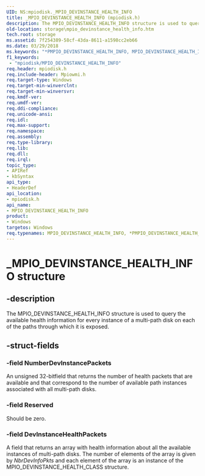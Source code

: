 ```yaml
---
UID: NS:mpiodisk._MPIO_DEVINSTANCE_HEALTH_INFO
title: _MPIO_DEVINSTANCE_HEALTH_INFO (mpiodisk.h)
description: The MPIO_DEVINSTANCE_HEALTH_INFO structure is used to query the available health information for every instance of a multi-path disk on each of the paths through which it is exposed.
old-location: storage\mpio_devinstance_health_info.htm
tech.root: storage
ms.assetid: 7f254389-58cf-43da-8611-a1598cc2eb66
ms.date: 03/29/2018
ms.keywords: "*PMPIO_DEVINSTANCE_HEALTH_INFO, MPIO_DEVINSTANCE_HEALTH_INFO, MPIO_DEVINSTANCE_HEALTH_INFO structure [Storage Devices], PMPIO_DEVINSTANCE_HEALTH_INFO, PMPIO_DEVINSTANCE_HEALTH_INFO structure pointer [Storage Devices], _MPIO_DEVINSTANCE_HEALTH_INFO, mpiodisk/MPIO_DEVINSTANCE_HEALTH_INFO, mpiodisk/PMPIO_DEVINSTANCE_HEALTH_INFO, storage.mpio_devinstance_health_info, structs-scsibus_4e13f03b-88d3-4ab7-a2a8-5b4064b4edd2.xml"
f1_keywords:
 - "mpiodisk/MPIO_DEVINSTANCE_HEALTH_INFO"
req.header: mpiodisk.h
req.include-header: Mpiowmi.h
req.target-type: Windows
req.target-min-winverclnt: 
req.target-min-winversvr: 
req.kmdf-ver: 
req.umdf-ver: 
req.ddi-compliance: 
req.unicode-ansi: 
req.idl: 
req.max-support: 
req.namespace: 
req.assembly: 
req.type-library: 
req.lib: 
req.dll: 
req.irql: 
topic_type:
- APIRef
- kbSyntax
api_type:
- HeaderDef
api_location:
- mpiodisk.h
api_name:
- MPIO_DEVINSTANCE_HEALTH_INFO
product:
- Windows
targetos: Windows
req.typenames: MPIO_DEVINSTANCE_HEALTH_INFO, *PMPIO_DEVINSTANCE_HEALTH_INFO
---
```


# _MPIO_DEVINSTANCE_HEALTH_INFO structure


## -description


The MPIO_DEVINSTANCE_HEALTH_INFO structure is used to query the available health information for every instance of a multi-path disk on each of the paths through which it is exposed.


## -struct-fields




### -field NumberDevInstancePackets

An unsigned 32-bitfield that returns the number of health packets that are available and that correspond to the number of available path instances associated with all multi-path disks.


### -field Reserved

Should be zero.


### -field DevInstanceHealthPackets

A field that returns an array with health information about all the available instances of multi-path disks. The number of elements of the array is given by <i>NbrDevInfoPkts</i> and each element of the array is an instance of the MPIO_DEVINSTANCE_HEALTH_CLASS structure.

